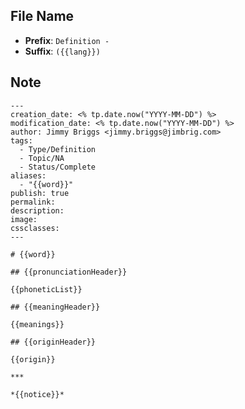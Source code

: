 ## File Name

- **Prefix**: `Definition -`
- **Suffix**: `({{lang}})`

## Note

```plaintext
---
creation_date: <% tp.date.now("YYYY-MM-DD") %>
modification_date: <% tp.date.now("YYYY-MM-DD") %>
author: Jimmy Briggs <jimmy.briggs@jimbrig.com>
tags:
  - Type/Definition
  - Topic/NA
  - Status/Complete
aliases:
  - "{{word}}"
publish: true
permalink:
description:
image:
cssclasses:
---

# {{word}}

## {{pronunciationHeader}}

{{phoneticList}}

## {{meaningHeader}}

{{meanings}}

## {{originHeader}}

{{origin}}

***

*{{notice}}*

```